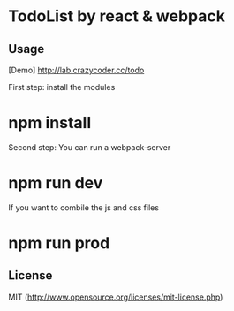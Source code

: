 # TodoList by react & webpack 

## Usage

[Demo] http://lab.crazycoder.cc/todo

First step: install the modules
# npm install

Second step: You can run a webpack-server
# npm run dev

If you want to combile the js and css files
# npm run prod

## License

MIT (http://www.opensource.org/licenses/mit-license.php)
